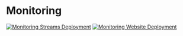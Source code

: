 # Monitoring
[![Monitoring Streams Deployment](https://github.com/Sensor-Electronic-Technology/Monitoring/actions/workflows/monitor-logger-deploy.yml/badge.svg)](https://github.com/Sensor-Electronic-Technology/Monitoring/actions/workflows/monitor-logger-deploy.yml) [![Monitoring Website Deployment](https://github.com/Sensor-Electronic-Technology/Monitoring/actions/workflows/monitor-website-deploy.yml/badge.svg)](https://github.com/Sensor-Electronic-Technology/Monitoring/actions/workflows/monitor-website-deploy.yml)
